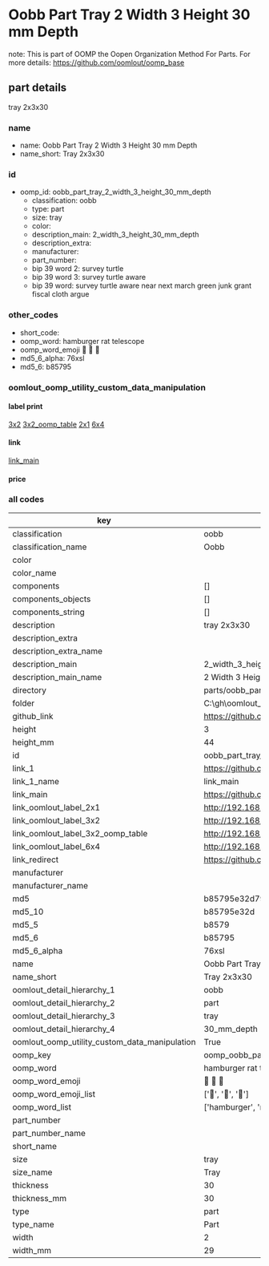 # Oobb Part Tray 2 Width 3 Height 30 mm Depth  

note: This is part of OOMP the Oopen Organization Method For Parts. For more details: https://github.com/oomlout/oomp_base

##  part details
  



tray 2x3x30



### name
* name: Oobb Part Tray 2 Width 3 Height 30 mm Depth
* name_short: Tray 2x3x30 
### id
* oomp_id: oobb_part_tray_2_width_3_height_30_mm_depth
  * classification: oobb
  * type: part
  * size: tray
  * color: 
  * description_main: 2_width_3_height_30_mm_depth
  * description_extra: 
  * manufacturer: 
  * part_number: 
  * bip 39 word 2: survey turtle
  * bip 39 word 3: survey turtle aware
  * bip 39 word: survey turtle aware near next march green junk grant fiscal cloth argue

### other_codes
* short_code: 
* oomp_word: hamburger rat telescope
* oomp_word_emoji :hamburger: :rat: :telescope:
* md5_6_alpha: 76xsl
* md5_6: b85795






### oomlout_oomp_utility_custom_data_manipulation
#### label print
[3x2](http://192.168.1.245:1112/?label=oomp%2076xsl)
[3x2_oomp_table](http://192.168.1.108:1112/?label=oomp%2076xsl)
[2x1](http://192.168.1.242:1112/?label=oomp%2076xsl)
[6x4](http://192.168.1.55:1112/?label=oomp%2076xsl)    

#### link

[link_main](https://github.com/oomlout/oomlout_oobb_version_4_generated_parts/tree/main/navigation_oomp/oobb/part/tray/2_width_3_height_30_mm_depth/part)                              

#### price







### all codes 
| key | value |  
| --- | --- |  
| classification | oobb |  
| classification_name | Oobb |  
| color |  |  
| color_name |  |  
| components | [] |  
| components_objects | [] |  
| components_string | [] |  
| description | tray 2x3x30 |  
| description_extra |  |  
| description_extra_name |  |  
| description_main | 2_width_3_height_30_mm_depth |  
| description_main_name | 2 Width 3 Height 30 mm Depth |  
| directory | parts/oobb_part_tray_2_width_3_height_30_mm_depth |  
| folder | C:\gh\oomlout_oobb_version_4_generated_parts\parts\oobb_part_tray_2_width_3_height_30_mm_depth |  
| github_link | https://github.com/oomlout/oomlout_oomp_part_src/tree/main/parts/oobb_part_tray_2_width_3_height_30_mm_depth |  
| height | 3 |  
| height_mm | 44 |  
| id | oobb_part_tray_2_width_3_height_30_mm_depth |  
| link_1 | https://github.com/oomlout/oomlout_oobb_version_4_generated_parts/tree/main/navigation_oomp/oobb/part/tray/2_width_3_height_30_mm_depth/part |  
| link_1_name | link_main |  
| link_main | https://github.com/oomlout/oomlout_oobb_version_4_generated_parts/tree/main/navigation_oomp/oobb/part/tray/2_width_3_height_30_mm_depth/part |  
| link_oomlout_label_2x1 | http://192.168.1.242:1112/?label=oomp%2076xsl |  
| link_oomlout_label_3x2 | http://192.168.1.245:1112/?label=oomp%2076xsl |  
| link_oomlout_label_3x2_oomp_table | http://192.168.1.108:1112/?label=oomp%2076xsl |  
| link_oomlout_label_6x4 | http://192.168.1.55:1112/?label=oomp%2076xsl |  
| link_redirect | https://github.com/oomlout/oomlout_oobb_version_4_generated_parts/tree/main/parts/oobb_tray_02_03_30 |  
| manufacturer |  |  
| manufacturer_name |  |  
| md5 | b85795e32d794cca1f4aa93820babed5 |  
| md5_10 | b85795e32d |  
| md5_5 | b8579 |  
| md5_6 | b85795 |  
| md5_6_alpha | 76xsl |  
| name | Oobb Part Tray 2 Width 3 Height 30 mm Depth |  
| name_short | Tray 2x3x30  |  
| oomlout_detail_hierarchy_1 | oobb |  
| oomlout_detail_hierarchy_2 | part |  
| oomlout_detail_hierarchy_3 | tray |  
| oomlout_detail_hierarchy_4 | 30_mm_depth |  
| oomlout_oomp_utility_custom_data_manipulation | True |  
| oomp_key | oomp_oobb_part_tray_2_width_3_height_30_mm_depth |  
| oomp_word | hamburger rat telescope |  
| oomp_word_emoji | :hamburger: :rat: :telescope: |  
| oomp_word_emoji_list | [':hamburger:', ':rat:', ':telescope:'] |  
| oomp_word_list | ['hamburger', 'rat', 'telescope'] |  
| part_number |  |  
| part_number_name |  |  
| short_name |  |  
| size | tray |  
| size_name | Tray |  
| thickness | 30 |  
| thickness_mm | 30 |  
| type | part |  
| type_name | Part |  
| width | 2 |  
| width_mm | 29 |  
